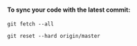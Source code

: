 #### To sync your code with the latest commit:

`git fetch --all`

`git reset --hard origin/master`
